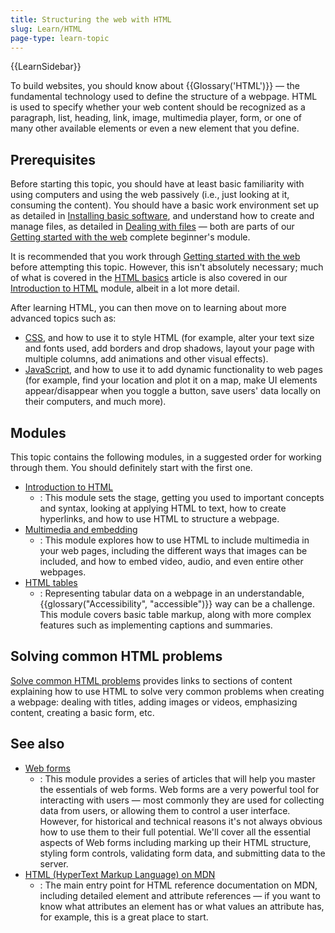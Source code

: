 ```yaml
---
title: Structuring the web with HTML
slug: Learn/HTML
page-type: learn-topic
---
```


{{LearnSidebar}}

To build websites, you should know about {{Glossary('HTML')}} — the fundamental technology used to define the structure of a webpage. HTML is used to specify whether your web content should be recognized as a paragraph, list, heading, link, image, multimedia player, form, or one of many other available elements or even a new element that you define.

## Prerequisites

Before starting this topic, you should have at least basic familiarity with using computers and using the web passively (i.e., just looking at it, consuming the content). You should have a basic work environment set up as detailed in [Installing basic software](/en-US/docs/Learn_web_development/Getting_started/Environment_setup/Installing_software), and understand how to create and manage files, as detailed in [Dealing with files](/en-US/docs/Learn_web_development/Getting_started/Environment_setup/Dealing_with_files) — both are parts of our [Getting started with the web](/en-US/docs/Learn_web_development/Getting_started/Your_first_website) complete beginner's module.

It is recommended that you work through [Getting started with the web](/en-US/docs/Learn_web_development/Getting_started/Your_first_website) before attempting this topic. However, this isn't absolutely necessary; much of what is covered in the [HTML basics](/en-US/docs/Learn_web_development/Getting_started/Your_first_website/Creating_the_content) article is also covered in our [Introduction to HTML](/en-US/docs/Learn/HTML/Introduction_to_HTML) module, albeit in a lot more detail.

After learning HTML, you can then move on to learning about more advanced topics such as:

- [CSS](/en-US/docs/Learn/CSS), and how to use it to style HTML (for example, alter your text size and fonts used, add borders and drop shadows, layout your page with multiple columns, add animations and other visual effects).
- [JavaScript](/en-US/docs/Learn/JavaScript), and how to use it to add dynamic functionality to web pages (for example, find your location and plot it on a map, make UI elements appear/disappear when you toggle a button, save users' data locally on their computers, and much more).

## Modules

This topic contains the following modules, in a suggested order for working through them. You should definitely start with the first one.

- [Introduction to HTML](/en-US/docs/Learn/HTML/Introduction_to_HTML)
  - : This module sets the stage, getting you used to important concepts and syntax, looking at applying HTML to text, how to create hyperlinks, and how to use HTML to structure a webpage.
- [Multimedia and embedding](/en-US/docs/Learn/HTML/Multimedia_and_embedding)
  - : This module explores how to use HTML to include multimedia in your web pages, including the different ways that images can be included, and how to embed video, audio, and even entire other webpages.
- [HTML tables](Learn_web_development/Core/Structuring_content/HTML_table_basics)
  - : Representing tabular data on a webpage in an understandable, {{glossary("Accessibility", "accessible")}} way can be a challenge. This module covers basic table markup, along with more complex features such as implementing captions and summaries.

## Solving common HTML problems

[Solve common HTML problems](/en-US/docs/Learn_web_development/Howto/Solve_HTML_problems) provides links to sections of content explaining how to use HTML to solve very common problems when creating a webpage: dealing with titles, adding images or videos, emphasizing content, creating a basic form, etc.

## See also

- [Web forms](/en-US/docs/Learn/Forms)
  - : This module provides a series of articles that will help you master the essentials of web forms. Web forms are a very powerful tool for interacting with users — most commonly they are used for collecting data from users, or allowing them to control a user interface. However, for historical and technical reasons it's not always obvious how to use them to their full potential. We'll cover all the essential aspects of Web forms including marking up their HTML structure, styling form controls, validating form data, and submitting data to the server.
- [HTML (HyperText Markup Language) on MDN](/en-US/docs/Web/HTML)
  - : The main entry point for HTML reference documentation on MDN, including detailed element and attribute references — if you want to know what attributes an element has or what values an attribute has, for example, this is a great place to start.
